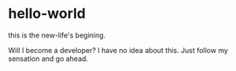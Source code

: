 # hello-world
this is the new-life's begining.

Will I become a developer? I have no idea about this.
Just follow my sensation and go ahead.
